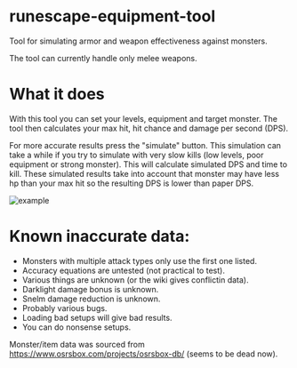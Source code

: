 # runescape-equipment-tool

Tool for simulating armor and weapon effectiveness against monsters.

The tool can currently handle only melee weapons.

# What it does

With this tool you can set your levels, equipment and target monster.
The tool then calculates your max hit, hit chance and damage per second (DPS).

For more accurate results press the "simulate" button. This simulation can take a while if you try to simulate with very slow kills (low levels, poor equipment or strong monster). This will calculate simulated DPS and time to kill.
These simulated results take into account that monster may have less hp than your max hit so the resulting DPS is lower than paper DPS.

![example](https://user-images.githubusercontent.com/22011552/163157956-8291a9d3-2b92-4864-bd01-e92d45efc513.png)


# Known inaccurate data:
* Monsters with multiple attack types only use the first one listed.
* Accuracy equations are untested (not practical to test).
* Various things are unknown (or the wiki gives conflictin data).
* Darklight damage bonus is unknown.
* Snelm damage reduction is unknown.
* Probably various bugs.
* Loading bad setups will give bad results.
* You can do nonsense setups.

Monster/item data was sourced from https://www.osrsbox.com/projects/osrsbox-db/ (seems to be dead now).
